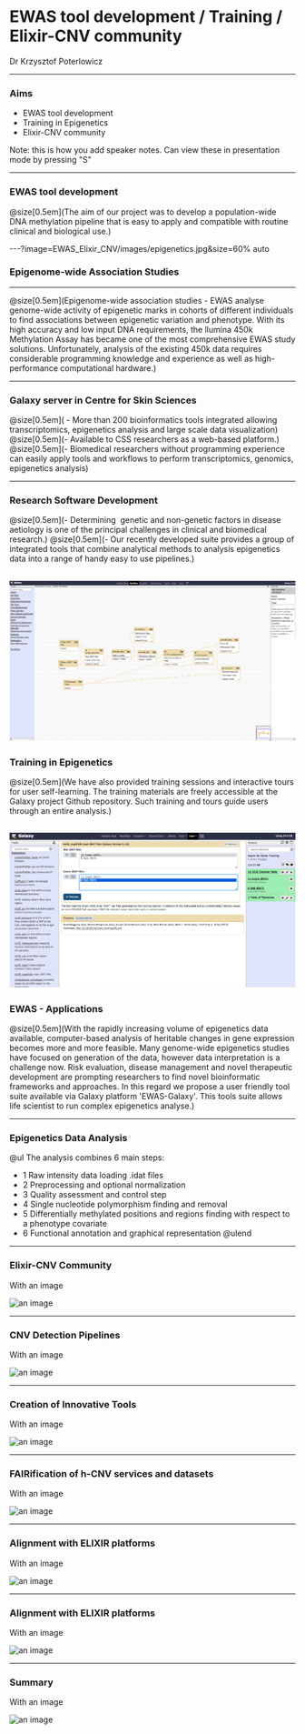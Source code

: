 # EWAS tool development / Training / Elixir-CNV community

Dr Krzysztof Poterlowicz <!-- .element: class="whitetext" -->

---

### Aims

- EWAS tool development
- Training in Epigenetics
- Elixir-CNV community

Note:
this is how you add speaker notes. Can view these in presentation mode by pressing "S"

---

### EWAS tool development

@size[0.5em](The aim of our project was to develop a population-wide DNA methylation pipeline that is easy to apply and compatible with routine clinical and biological use.)

---?image=EWAS_Elixir_CNV/images/epigenetics.jpg&size=60% auto

### Epigenome-wide Association Studies

---

@size[0.5em](Epigenome-wide association studies - EWAS analyse genome-wide activity of epigenetic marks in cohorts of different individuals to find associations between epigenetic variation and phenotype. With its high accuracy and low input DNA requirements, the llumina 450k Methylation Assay has became one of the most comprehensive EWAS study solutions. Unfortunately, analysis of the existing 450k data requires considerable programming knowledge and experience as well as high-performance computational hardware.)

---

### Galaxy server in Centre for Skin Sciences
@size[0.5em]( - More than 200 bioinformatics tools integrated allowing transcriptomics, epigenetics analysis and large scale data visualization)
@size[0.5em](- Available to CSS researchers as a web-based platform.)
@size[0.5em](- Biomedical researchers without programming experience can easily apply tools and workflows to perform transcriptomics, genomics, epigenetics analysis)

---

### Research Software Development
@size[0.5em](- Determining  genetic and non-genetic factors in disease aetiology is one of the principal challenges in clinical and biomedical research.)
@size[0.5em](- Our recently developed suite provides a group of integrated tools that combine analytical methods to analysis epigenetics data into a range of handy easy to use pipelines.)

![workflow scale-20](EWAS_Elixir_CNV/images/workflow.png)
---

### Training in Epigenetics

@size[0.5em](We have also provided training sessions and interactive tours for user self-learning. The training materials are freely accessible at the Galaxy project Github repository. Such training and tours guide users through an entire analysis.)

![an image scale-90](EWAS_Elixir_CNV/images/load.png)
---

### EWAS - Applications

@size[0.5em](With the rapidly increasing volume of epigenetics data available, computer-based analysis of heritable changes in gene expression becomes more and more feasible. Many genome-wide epigenetics studies have focused on generation of the data, however data interpretation is a challenge now. Risk evaluation, disease management and novel therapeutic development are prompting researchers to find novel bioinformatic frameworks and approaches.  In this regard we propose a user friendly tool suite available via Galaxy platform 'EWAS-Galaxy'. This tools suite allows life scientist to run complex epigenetics analyse.)

---

### Epigenetics Data Analysis

@ul
The analysis combines 6 main steps:
- 1 Raw intensity data loading .idat files
- 2 Preprocessing and optional normalization
- 3 Quality assessment and control step
- 4 Single nucleotide polymorphism finding and removal
- 5 Differentially methylated positions and regions finding with respect to a phenotype covariate
- 6 Functional annotation and graphical representation
@ulend

---

### Elixir-CNV Community

With an image

![an image](https://imgs.xkcd.com/comics/dna.png)

---

###  CNV Detection Pipelines

With an image

![an image](https://imgs.xkcd.com/comics/dna.png)

---

###  Creation of Innovative Tools

With an image

![an image](https://imgs.xkcd.com/comics/dna.png)

---

###  FAIRification of h-CNV services and datasets

With an image

![an image](https://imgs.xkcd.com/comics/dna.png)

---
###  Alignment with ELIXIR platforms

With an image

![an image](https://imgs.xkcd.com/comics/dna.png)

---

###  Alignment with ELIXIR platforms

With an image

![an image](https://imgs.xkcd.com/comics/dna.png)

---
### Summary

With an image

![an image](https://imgs.xkcd.com/comics/dna.png)
